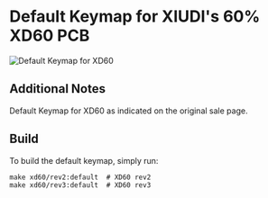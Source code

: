 # Default Keymap for XIUDI's 60% XD60 PCB

![Default Keymap for XD60](https://img.alicdn.com/imgextra/i1/1713761720/TB2K0gTalPxQeBjy1XcXXXHzVXa_!!1713761720.png)

## Additional Notes
Default Keymap for XD60 as indicated on the original sale page.

## Build

To build the default keymap, simply run:

    make xd60/rev2:default  # XD60 rev2
    make xd60/rev3:default  # XD60 rev3
